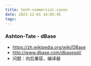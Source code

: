 ```yaml
---
title: tech-commercial-cases
date: 2021-12-01 14:05:45
tags:
---
```

### Ashton-Tate - dBase
- https://zh.wikipedia.org/wiki/DBase
- http://www.dbase.com/dbasesql/
- 问题：向后兼容，编译器